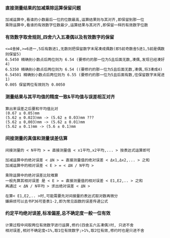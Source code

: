 #### 直接测量结果的加减乘除运算保留问题
	加减运算中,看谁的小数最后一位的位数最高,运算结果则与其对齐,即保留到那一位
	乘除运算中,看谁的有效数字位数最少,运算结果与其对齐,即保留一样的有效数字位数
#### 有效数字取舍规则_四舍六入五凑偶以及有效数字的保留
	<=4舍掉,>=6进一,5后有数进1,无数则把保留数字末尾凑成偶数(即5前奇数舍5进1,5前是偶数则保留5)
	6.5450 精确到小数点后两位则为 6.54 (要修约的那一位为5且后面无数,凑偶,发现已经凑好4)
	6.5350 精确到小数点后两位则为 6.54 ((要修约的那一位为5且后面无数,凑偶,将3凑成4)
	6.54501 精确到小数点后两位则为 6.55 (要修约的那一位为5且后面有数,往保留数字末尾进1)
	0.005 保留两位有效则为 0.0050 
#### 测量结果与其平均值的精度一致&平均值与误差相互对齐
	算出来误差之后要和平均值比对
	(0.67 ± 0.05)mm
	(5.62 ± 0.023)mm -> (5.62 ± 0.03)mm ???
	(5.62 ± 0,003)mm -> (5.62 ± 0.01)mm
	(5.62 ± 0.1)mm -> (5.6 ± 0.1)mm
#### 间接测量的真值和测量误差估算
	间接测量的 < N平均 > = 直接测量值 < x1平均,x2平均,... > 按表达式运算即可

	加减运算中的绝对误差 < ΔN > = 直接测量值的绝对误差 < Δx1,Δx2,... > 之和
	加减运算中的相对误差 < E > = < ΔN / N平均 >

	乘除运算中的绝对误差比较难算
	一般先算其相对误差 是 < E > = 直接测量值的相对误差 < E1,E2,.. > 之和
	再通过 < ΔN / N平均 > 求出绝对误差 < ΔN >

	在算< E1,E2,.. >时,可能需要先对间接量的表达式取对数再微分
	嫌麻烦可以去书P36可查表1-2,即为常见函数的误差传递公式

#### 约定平均绝对误差,标准偏差,总不确定度一般一位有效
	计算过程中间取两位有效数字进行运算,修约(四舍五六五凑偶)时, 只进不舍
	相对误差,相对不确定度<1%,取1位有效数字;>1%,取2位有效,修约时也是只进不舍